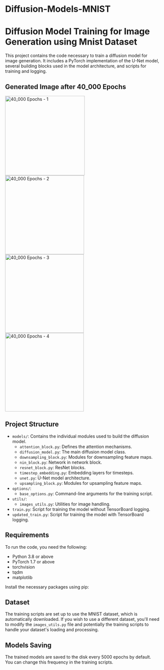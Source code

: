 # Diffusion-Models-MNIST

# Diffusion Model Training for Image Generation using Mnist Dataset

This project contains the code necessary to train a diffusion model for image generation. It includes a PyTorch implementation of the U-Net model, several building blocks used in the model architecture, and scripts for training and logging.

## Generated Image after 40_000 Epochs
<img width="259" alt="40_000 Epochs - 1" src="https://github.com/Karthi-DStech/Diffusion-Models-MNIST/assets/126179797/a4150c59-83c8-4b72-b60b-3b868d6fb2f9"><img width="257" alt="40_000 Epochs - 2" src="https://github.com/Karthi-DStech/Diffusion-Models-MNIST/assets/126179797/e3216984-d600-43ab-9656-d5dba6a407a3">
<img width="256" alt="40_000 Epochs - 3" src="https://github.com/Karthi-DStech/Diffusion-Models-MNIST/assets/126179797/7ad07086-60bb-4b15-a558-f139e6a861e8"><img width="256" alt="40_000 Epochs - 4" src="https://github.com/Karthi-DStech/Diffusion-Models-MNIST/assets/126179797/f93aa76e-e1f3-4e8c-b3ee-ed0d9a7e2cbf">







## Project Structure

- `models/`: Contains the individual modules used to build the diffusion model.
    - `attention_block.py`: Defines the attention mechanisms.
    - `diffusion_model.py`: The main diffusion model class.
    - `downsampling_block.py`: Modules for downsampling feature maps.
    - `nin_block.py`: Network in network block.
    - `resnet_block.py`: ResNet blocks.
    - `timestep_embedding.py`: Embedding layers for timesteps.
    - `unet.py`: U-Net model architecture.
    - `upsampling_block.py`: Modules for upsampling feature maps.
- `options/`:
    - `base_options.py`: Command-line arguments for the training script.
- `utils/`:
    - `images_utils.py`: Utilities for image handling.
- `train.py`: Script for training the model without TensorBoard logging.
- `updated_train.py`: Script for training the model with TensorBoard logging.

## Requirements

To run the code, you need the following:

- Python 3.8 or above
- PyTorch 1.7 or above
- torchvision
- tqdm
- matplotlib

Install the necessary packages using pip:


## Dataset

The training scripts are set up to use the MNIST dataset, which is automatically downloaded. If you wish to use a different dataset, you'll need to modify the `images_utils.py` file and potentially the training scripts to handle your dataset's loading and processing.

## Models Saving

The trained models are saved to the disk every 5000 epochs by default. You can change this frequency in the training scripts.



